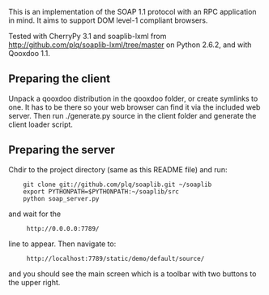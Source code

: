 
This is an implementation of the SOAP 1.1 protocol with an RPC application in
mind. It aims to support DOM level-1 compliant browsers.

Tested with CherryPy 3.1 and soaplib-lxml from http://github.com/plq/soaplib-lxml/tree/master
on Python 2.6.2, and with Qooxdoo 1.1.

Preparing the client
-----------------------

Unpack a qooxdoo distribution in the qooxdoo folder, or create symlinks to one.
It has to be there so your web browser can find it via the included web server.
Then run ./generate.py source in the client folder and generate the client
loader script.

Preparing the server
-----------------------

Chdir to the project directory (same as this README file) and run:

        git clone git://github.com/plq/soaplib.git ~/soaplib
        export PYTHONPATH=$PYTHONPATH:~/soaplib/src
        python soap_server.py

and wait for the

         http://0.0.0.0:7789/

line to appear. Then navigate to:

         http://localhost:7789/static/demo/default/source/

and you should see the main screen which is a toolbar with two buttons to the
upper right.
